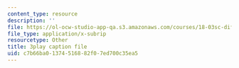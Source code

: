 ```yaml
---
content_type: resource
description: ''
file: https://ol-ocw-studio-app-qa.s3.amazonaws.com/courses/18-03sc-differential-equations-fall-2011/c7b66ba01374516882f07ed700c35ea5_sn3orkHWqUQ.vtt
file_type: application/x-subrip
resourcetype: Other
title: 3play caption file
uid: c7b66ba0-1374-5168-82f0-7ed700c35ea5
---
```

